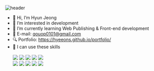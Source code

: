 ![header](https://capsule-render.vercel.app/api?height=160&type=waving&text=Hello!&desc=Welcome%20To%20HyunJeong's%20Github!&fontAlign=20&descAlign=27&descAlignY=80&animation=fadeIn&color=FFD377)
- 👋 Hi, I’m Hyun Jeong
- 👀 I’m interested in development
- 🌱 I’m currently learning Web Publishing & Front-end development
- 📧 E-mail: qouop0101@gmail.com
- 🔍 Portfolio: https://hyeeons.github.io/portfolio/
- 💁 I can use these skills <br><br>
 ![](https://img.shields.io/badge/HTML5-E34F26?style=for-the-badge&logo=html5&logoColor=white)
![](https://img.shields.io/badge/CSS3-1572B6?style=for-the-badge&logo=css3&logoColor=white)
![](https://img.shields.io/badge/Sass-CC6699?style=for-the-badge&logo=sass&logoColor=white)
![](https://img.shields.io/badge/JavaScript-F7DF1E?style=for-the-badge&logo=JavaScript&logoColor=white)
![](https://img.shields.io/badge/React-20232A?style=for-the-badge&logo=react&logoColor=61DAFB)  
![](https://img.shields.io/badge/styled--components-DB7093?style=for-the-badge&logo=styled-components&logoColor=white)
![](https://img.shields.io/badge/jQuery-0769AD?style=for-the-badge&logo=jquery&logoColor=white)
![](https://img.shields.io/badge/Figma-F24E1E?style=for-the-badge&logo=figma&logoColor=white)
![](https://img.shields.io/badge/blender-%23F5792A.svg?style=for-the-badge&logo=blender&logoColor=white)
![](https://img.shields.io/badge/Unity-100000?style=for-the-badge&logo=unity&logoColor=white)


